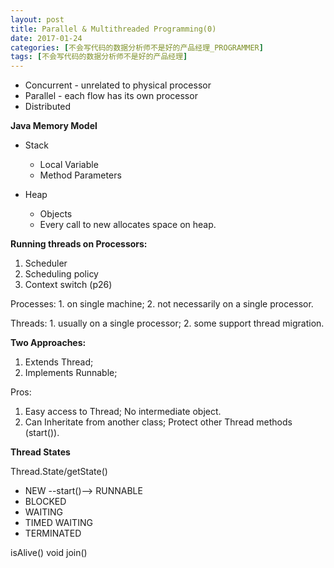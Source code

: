 ```yaml
---
layout: post
title: Parallel & Multithreaded Programming(0)
date: 2017-01-24
categories: [不会写代码的数据分析师不是好的产品经理_PROGRAMMER]
tags: [不会写代码的数据分析师不是好的产品经理]
---
```


* Concurrent - unrelated to physical processor
* Parallel - each flow has its own processor
* Distributed

__Java Memory Model__

* Stack

	* Local Variable
	* Method Parameters
	
* Heap

	* Objects
	* Every call to new allocates space on heap. 
	
__Running threads on Processors:__

1. Scheduler
2. Scheduling policy
3. Context switch (p26)

Processes: 1. on single machine; 2. not necessarily on a single processor.

Threads: 1. usually on a single processor; 2. some support thread migration.

__Two Approaches:__

1. Extends Thread;
2. Implements Runnable;

Pros:
	
1. Easy access to Thread; No intermediate object.
2. Can Inheritate from another class; Protect other Thread methods (start()).

__Thread States__

Thread.State/getState()

* NEW --start()--> RUNNABLE
* BLOCKED
* WAITING
* TIMED WAITING
* TERMINATED

isAlive()
void join()